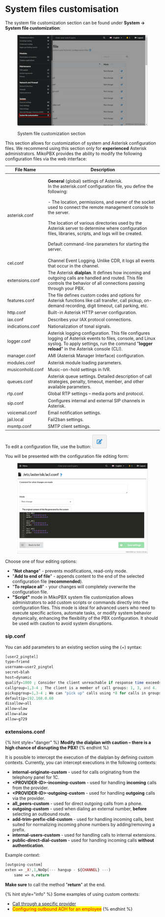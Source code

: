 # System files customisation

The system file customization section can be found under **System -> System file customization**:

<figure><img src="../../.gitbook/assets/sysFileCust.png" alt=""><figcaption><p>System file customization section</p></figcaption></figure>

This section allows for customization of system and Asterisk configuration files. We recommend using this section only for **experienced** Asterisk administrators. MikoPBX provides the ability to modify the following configuration files via the web interface:

| **File Name**    | Description                                                                                                                                                                                                                                                                                                                                                                                                                                                                                |
| ---------------- | ------------------------------------------------------------------------------------------------------------------------------------------------------------------------------------------------------------------------------------------------------------------------------------------------------------------------------------------------------------------------------------------------------------------------------------------------------------------------------------------ |
| asterisk.conf    | <p><strong>General</strong> (global) settings of Asterisk.<br>In the asterisk.conf configuration file, you define the following:<br><br>- The location, permissions, and owner of the socket used to connect the remote management console to the server.<br><br>The location of various directories used by the Asterisk server to determine where configuration files, libraries, scripts, and logs will be created.<br><br>Default command-line parameters for starting the server.</p> |
| cel.conf         | Channel Event Logging. Unlike CDR, it logs all events that occur in the channel.                                                                                                                                                                                                                                                                                                                                                                                                           |
| extensions.conf  | The Asterisk **dialplan**. It defines how incoming and outgoing calls are handled and routed. This file controls the behavior of all connections passing through your PBX.                                                                                                                                                                                                                                                                                                                 |
| features.conf    | The file defines custom codes and options for Asterisk functions like call transfer, call pickup, on-demand recording, digit timeout, call parking, etc.                                                                                                                                                                                                                                                                                                                                   |
| http.conf        | Built-in Asterisk HTTP server configuration.                                                                                                                                                                                                                                                                                                                                                                                                                                               |
| iax.conf         | Describes your IAX protocol connections.                                                                                                                                                                                                                                                                                                                                                                                                                                                   |
| indications.conf | Nationalization of tonal signals.                                                                                                                                                                                                                                                                                                                                                                                                                                                          |
| logger.conf      | Asterisk logging configuration. This file configures logging of Asterisk events to files, console, and Linux syslog. To apply settings, run the command "**logger reload**" in the Asterisk console (CLI).                                                                                                                                                                                                                                                                                 |
| manager.conf     | AMI (Asterisk Manager Interface) configuration.                                                                                                                                                                                                                                                                                                                                                                                                                                            |
| modules.conf     | Asterisk module loading parameters.                                                                                                                                                                                                                                                                                                                                                                                                                                                        |
| musiconhold.conf | Music-on-hold settings in IVR.                                                                                                                                                                                                                                                                                                                                                                                                                                                             |
| queues.conf      | Asterisk queue settings. Detailed description of call strategies, penalty, timeout, member, and other available parameters.                                                                                                                                                                                                                                                                                                                                                                |
| rtp.conf         | Global RTP settings – media ports and protocol.                                                                                                                                                                                                                                                                                                                                                                                                                                            |
| sip.conf         | Configures internal and external SIP channels in Asterisk.                                                                                                                                                                                                                                                                                                                                                                                                                                 |
| voicemail.conf   | Email notification settings.                                                                                                                                                                                                                                                                                                                                                                                                                                                               |
| jail.local       | Fail2ban settings.                                                                                                                                                                                                                                                                                                                                                                                                                                                                         |
| msmtp.conf       | SMTP client settings.                                                                                                                                                                                                                                                                                                                                                                                                                                                                      |

To edit a configuration file, use the button:  ![](<../../.gitbook/assets/image (38).png>)

You will be presented with the configuration file editing form:

<figure><img src="../../.gitbook/assets/customizationMenu.png" alt=""><figcaption></figcaption></figure>

Choose one of four editing options:

* "**Not change**" - prevents modifications, read-only mode.
* "**Add to end of file**" - appends content to the end of the selected configuration file (**recommended**).
* "**To replace all**" - your changes will completely overwrite the configuration file.
* **"Script"** mode in MikoPBX system file customization allows administrators to add custom scripts or commands directly into the configuration files. This mode is ideal for advanced users who need to execute specific actions, automate tasks, or modify system behavior dynamically, enhancing the flexibility of the PBX configuration. It should be used with caution to avoid system disruptions.

### sip.conf <a href="#sipconf" id="sipconf"></a>

You can add parameters to an existing section using the (+) syntax:

```php
[user2_pingtel]
type=friend
username=user2_pingtel
secret=blah
host=dynamic
qualify=1000 ; Consider the client unreachable if response time exceeds 1 sec.
callgroup=1,3-4 ; The client is a member of call groups: 1, 3, and 4.
pickupgroup=1,3-4 ; We can "pick up" calls using *8 for calls in groups 1, 3, and 4.
defaultip=192.168.0.60
disallow=all
allow=ulaw
allow=alaw
allow=g729
```

### extensions.conf <a href="#extensionsconf" id="extensionsconf"></a>

{% hint style="danger" %}
**Modify the dialplan with caution – there is a high chance of disrupting the PBX!**
{% endhint %}

It is possible to intercept the execution of the dialplan by defining custom contexts. Currently, you can intercept executions in the following contexts:

* **internal-originate-custom** - used for calls originating from the telephony panel for 1C.
* **\<PROVIDER-ID>-incoming-custom** - used for handling **incoming** calls from the provider.
* **\<PROVIDER-ID>-outgoing-custom** - used for handling **outgoing** calls via the provider.
* **all\_peers-custom** - used for direct outgoing calls from a phone.
* **outgoing-custom** - used when dialing an external number, **before** selecting an outbound route.
* **add-trim-prefix-clid-custom** - used for handling incoming calls, best suited for normalizing incoming phone numbers by adding/removing a prefix.
* **internal-users-custom** - used for handling calls to internal extensions.
* **public-direct-dial-custom** - used for handling incoming calls **without authentication**.

Example context:

```php
[outgoing-custom]
exten => _X!,1,NoOp(--- hangup - ${CHANNEL} ---)
    same => n,return
```

**Make sure** to call the method "**return**" at the end.

{% hint style="info" %}
Some examples of using custom contexts:

* [Call through a specific provider](../../faq/outbound-routing/making-calls-through-a-specific-provider.md)
* <mark style="color:red;">Configuring outbound AOH for an employee</mark>
{% endhint %}
